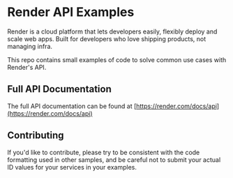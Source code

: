 # Render API Examples

Render is a cloud platform that lets developers easily, flexibly deploy and scale web apps. Built for developers who love shipping products, not managing infra.

This repo contains small examples of code to solve common use cases with Render's API.

## Full API Documentation

The full API documentation can be found at [https://render.com/docs/api](https://render.com/docs/api)


## Contributing

If you'd like to contribute, please try to be consistent with the code formatting used in other samples, and be careful not to submit your actual ID values for your services in your examples.
